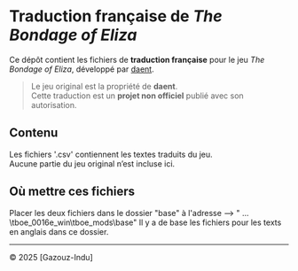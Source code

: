 # Traduction française de *The Bondage of Eliza*

Ce dépôt contient les fichiers de **traduction française** pour le jeu *The Bondage of Eliza*, développé par [daent](https://daent.itch.io/tboe).

> Le jeu original est la propriété de **daent**.  
> Cette traduction est un **projet non officiel** publié avec son autorisation.

## Contenu
Les fichiers '.csv' contiennent les textes traduits du jeu.  
Aucune partie du jeu original n’est incluse ici.

## Où mettre ces fichiers
Placer les deux fichiers dans le dossier "base" à l'adresse --> " ... \tboe_0016e_win\tboe_mods\base"
Il y a de base les fichiers pour les texts en anglais dans ce dossier.

---

© 2025 [Gazouz-Indu]